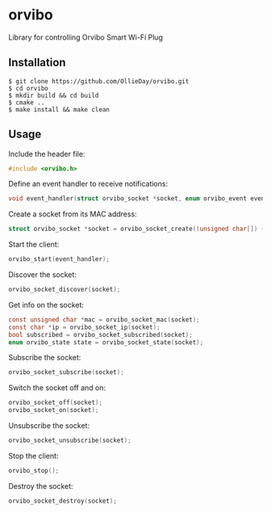 # orvibo
Library for controlling Orvibo Smart Wi-Fi Plug

## Installation
```
$ git clone https://github.com/OllieDay/orvibo.git
$ cd orvibo
$ mkdir build && cd build
$ cmake ..
$ make install && make clean
```

## Usage
Include the header file:
```c
#include <orvibo.h>
```

Define an event handler to receive notifications:
```c
void event_handler(struct orvibo_socket *socket, enum orvibo_event event);
```

Create a socket from its MAC address:
```c
struct orvibo_socket *socket = orvibo_socket_create((unsigned char[]) {0xAC, 0xCF, ...});
```

Start the client:
```c
orvibo_start(event_handler);
```

Discover the socket:
```c
orvibo_socket_discover(socket);
```

Get info on the socket:
```c
const unsigned char *mac = orvibo_socket_mac(socket);
const char *ip = orvibo_socket_ip(socket);
bool subscribed = orvibo_socket_subscribed(socket);
enum orvibo_state state = orvibo_socket_state(socket);
```

Subscribe the socket:
```c
orvibo_socket_subscribe(socket);
```

Switch the socket off and on:
```c
orvibo_socket_off(socket);
orvibo_socket_on(socket);
```

Unsubscribe the socket:
```c
orvibo_socket_unsubscribe(socket);
```

Stop the client:
```c
orvibo_stop();
```

Destroy the socket:
```c
orvibo_socket_destroy(socket);
```
